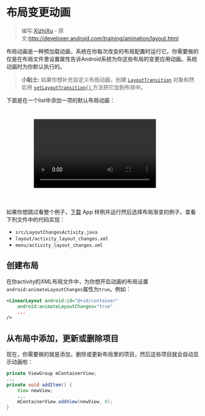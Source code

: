 # 布局变更动画

> 编写:[XizhiXu](https://github.com/XizhiXu) - 原文:<http://developer.android.com/training/animation/layout.html>

布局动画是一种预加载动画，系统在你每次改变的布局配置时运行它。你需要做的仅是在布局文件里设置属性告诉Android系统为你这些布局的变更应用动画。系统动画时为你默认执行的。

> **小贴士:** 如果你想补充自定义布局动画，创建 [`LayoutTransition`](http://developer.android.com/reference/android/animation/LayoutTransition.html) 对象和然后用 <a href="http://developer.android.com/reference/android/view/ViewGroup.html#setLayoutTransition(android.animation.LayoutTransition)"> `setLayoutTransition()` </a> 方法把它加到布局中。

下面是在一个list中添加一项的默认布局动画：

<div style="
  background: transparent url(device_galaxynexus_blank_land_span8.png) no-repeat
scroll top left; padding: 26px 68px 38px 72px; overflow: hidden;">

<video style="width: 320px; height: 180px;" controls="" autoplay="">
    <source src="anim_layout_changes.mp4" type="video/mp4">
    <source src="anim_layout_changes.mp4" type="video/mp4">
    <source src="anim_layout_changes.ogv" type="video/ogg">
</video>

</div>

如果你想跳过看整个例子，[下载](http://developer.android.com/shareables/training/Animations.zip) App 样例并运行然后选择布局渐变的例子。查看下列文件中的代码实现：

* `src/LayoutChangesActivity.java`
* `layout/activity_layout_changes.xml`
* `menu/activity_layout_changes.xml`

## 创建布局

在你activity的XML布局文件中，为你想开启动画的布局设置`android:animateLayoutChanges`属性为`true`。例如：

```xml
<LinearLayout android:id="@+id/container"
    android:animateLayoutChanges="true"
    ...
/>
```

## 从布局中添加，更新或删除项目

现在，你需要做的就是添加，删除或更新布局里的项目，然后这些项目就会自动显示动画啦：

```java
private ViewGroup mContainerView;
...
private void addItem() {
    View newView;
    ...
    mContainerView.addView(newView, 0);
}
```
